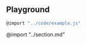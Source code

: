 ## Playground

```js {title="example.js" linenums="1"}
@import "../code/example.js"
```
  
@import "../section.md"